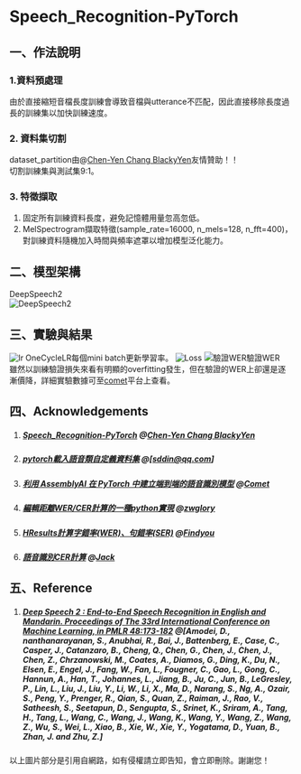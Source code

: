 # Speech_Recognition-PyTorch
## 一、作法說明
### 1.資料預處理
由於直接縮短音檔長度訓練會導致音檔與utterance不匹配，因此直接移除長度過長的訓練集以加快訓練速度。
### 2. 資料集切割
dataset_partition由@[Chen-Yen Chang BlackyYen](https://github.com/BlackyYen/Dataset_Partition)友情贊助！！  
切割訓練集與測試集9:1。
### 3. 特徵擷取
1. 固定所有訓練資料長度，避免記憶體用量忽高忽低。
2. MelSpectrogram擷取特徵(sample_rate=16000, n_mels=128, n_fft=400)，對訓練資料隨機加入時間與頻率遮罩以增加模型泛化能力。
## 二、模型架構
DeepSpeech2  
![DeepSpeech2](https://github.com/BlackyYen/Speech_Recognition-PyTorch/blob/Jack/images/deepspeech2(1).png?raw=true)  
## 三、實驗與結果
![lr](https://github.com/BlackyYen/Speech_Recognition-PyTorch/blob/Jack/images/rnn7-rnndim1024-drop0.1/train_learning_rate.jpeg?raw=true)
OneCycleLR每個mini batch更新學習率。
![Loss](https://github.com/BlackyYen/Speech_Recognition-PyTorch/blob/Jack/images/rnn7-rnndim1024-drop0.1/loss.jpg?raw=true)
![驗證WER驗證WER](https://github.com/BlackyYen/Speech_Recognition-PyTorch/blob/Jack/images/rnn7-rnndim1024-drop0.1/wer.jpg?raw=true)  
雖然以訓練驗證損失來看有明顯的overfitting發生，但在驗證的WER上卻還是逐漸價降，詳細實驗數據可至[comet](https://www.comet.ml/jerryjack121/speech/8d7af6e924ba4bf08086b225506f33c2?experiment-tab=chart&showOutliers=true&smoothing=0&transformY=smoothing&viewId=0Az4gwmjBfiXAHGwodKdCQqBg&xAxis=epoch)平台上查看。
## 四、Acknowledgements
1. ##### [Speech_Recognition-PyTorch](https://github.com/BlackyYen/Speech_Recognition-PyTorch) @[Chen-Yen Chang BlackyYen](https://github.com/BlackyYen)
2. ##### [pytorch載入語音類自定義資料集](https://www.it145.com/9/56376.html) @[sddin@qq.com]
3. ##### [利用 AssemblyAI 在 PyTorch 中建立端到端的語音識別模型](https://cloud.tencent.com/developer/article/1645492) @[Comet](https://cloud.tencent.com/developer/user/781483)
4. ##### [編輯距離WER/CER計算的一種python實現](https://blog.csdn.net/baobao3456810/article/details/107381052) @[zwglory](https://blog.csdn.net/baobao3456810)
5. ##### [HResults計算字錯率(WER)、句錯率(SER)](https://www.cnblogs.com/findyou/p/10646312.html)  @[Findyou](https://home.cnblogs.com/u/findyou/)
6. ##### [語音識別CER計算](https://zhuanlan.zhihu.com/p/114414797) @[Jack](https://www.zhihu.com/people/honher)
## 五、Reference
1. ##### [Deep Speech 2 : End-to-End Speech Recognition in English and Mandarin. Proceedings of The 33rd International Conference on Machine Learning, in PMLR 48:173-182](http://proceedings.mlr.press/v48/amodei16) @[Amodei, D., nanthanarayanan, S., Anubhai, R., Bai, J., Battenberg, E., Case, C., Casper, J., Catanzaro, B., Cheng, Q., Chen, G., Chen, J., Chen, J., Chen, Z., Chrzanowski, M., Coates, A., Diamos, G., Ding, K., Du, N., Elsen, E., Engel, J., Fang, W., Fan, L., Fougner, C., Gao, L., Gong, C., Hannun, A., Han, T., Johannes, L., Jiang, B., Ju, C., Jun, B., LeGresley, P., Lin, L., Liu, J., Liu, Y., Li, W., Li, X., Ma, D., Narang, S., Ng, A., Ozair, S., Peng, Y., Prenger, R., Qian, S., Quan, Z., Raiman, J., Rao, V., Satheesh, S., Seetapun, D., Sengupta, S., Srinet, K., Sriram, A., Tang, H., Tang, L., Wang, C., Wang, J., Wang, K., Wang, Y., Wang, Z., Wang, Z., Wu, S., Wei, L., Xiao, B., Xie, W., Xie, Y., Yogatama, D., Yuan, B., Zhan, J. and Zhu, Z.]

以上圖片部分是引用自網路，如有侵權請立即告知，會立即刪除。謝謝您！